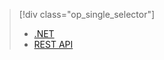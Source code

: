 > [!div class="op_single_selector"]
>- [.NET](../articles/media-services/media-services-dotnet-connect-programmatically.md)
>- [REST API](../articles/media-services/media-services-rest-connect-programmatically.md)